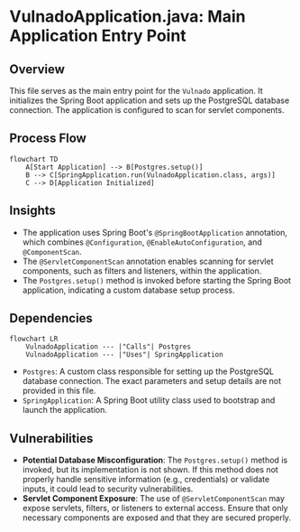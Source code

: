 # VulnadoApplication.java: Main Application Entry Point

## Overview

This file serves as the main entry point for the `Vulnado` application. It initializes the Spring Boot application and sets up the PostgreSQL database connection. The application is configured to scan for servlet components.

## Process Flow

```mermaid
flowchart TD
    A[Start Application] --> B[Postgres.setup()]
    B --> C[SpringApplication.run(VulnadoApplication.class, args)]
    C --> D[Application Initialized]
```

## Insights

- The application uses Spring Boot's `@SpringBootApplication` annotation, which combines `@Configuration`, `@EnableAutoConfiguration`, and `@ComponentScan`.
- The `@ServletComponentScan` annotation enables scanning for servlet components, such as filters and listeners, within the application.
- The `Postgres.setup()` method is invoked before starting the Spring Boot application, indicating a custom database setup process.

## Dependencies

```mermaid
flowchart LR
    VulnadoApplication --- |"Calls"| Postgres
    VulnadoApplication --- |"Uses"| SpringApplication
```

- `Postgres`: A custom class responsible for setting up the PostgreSQL database connection. The exact parameters and setup details are not provided in this file.
- `SpringApplication`: A Spring Boot utility class used to bootstrap and launch the application.

## Vulnerabilities

- **Potential Database Misconfiguration**: The `Postgres.setup()` method is invoked, but its implementation is not shown. If this method does not properly handle sensitive information (e.g., credentials) or validate inputs, it could lead to security vulnerabilities.
- **Servlet Component Exposure**: The use of `@ServletComponentScan` may expose servlets, filters, or listeners to external access. Ensure that only necessary components are exposed and that they are secured properly.
